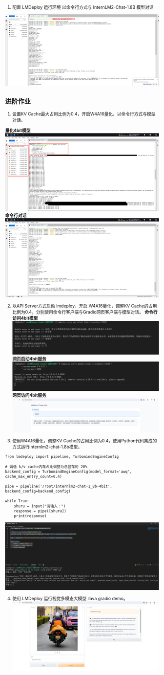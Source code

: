 1. 配置 LMDeploy 运行环境 以命令行方式与 InternLM2-Chat-1.8B 模型对话

![LMDeploy部署](./img2/LMDeploy部署.png)


## 进阶作业

1. 设置KV Cache最大占用比例为0.4，开启W4A16量化，以命令行方式与模型对话。

**量化4bit模型**
![量化4bit模型](./img2/量化4bit模型.png)
**命令行对话**
![命令行对话](./img2/命令行对话.png)


2. 以API Server方式启动 lmdeploy，开启 W4A16量化，调整KV Cache的占用比例为0.4，分别使用命令行客户端与Gradio网页客户端与模型对话。
**命令行访问4bit模型**
![命令行访问4bit模型](./img2/命令行访问4bit模型.png)
**网页启动4bit服务**
![网页启动4bit服务](./img2/网页启动4bit服务.png)
**网页访问4bit服务**
![网页访问4bit服务](./img2/网页访问4bit服务.png)


3. 使用W4A16量化，调整KV Cache的占用比例为0.4，使用Python代码集成的方式运行internlm2-chat-1.8b模型。
```
from lmdeploy import pipeline, TurbomindEngineConfig

# 调低 k/v cache内存占比调整为总显存的 20%
backend_config = TurbomindEngineConfig(model_format='awq', cache_max_entry_count=0.4)

pipe = pipeline('/root/internlm2-chat-1_8b-4bit', backend_config=backend_config)

while True:
    shuru = input("请输入：")
    response = pipe([shuru])
    print(response)
```
![代码启动量化模型](./img2/代码启动量化模型.png)


4. 使用 LMDeploy 运行视觉多模态大模型 llava gradio demo。
![gradio运行视觉模型结果](./img/gradio运行视觉模型结果.png)
